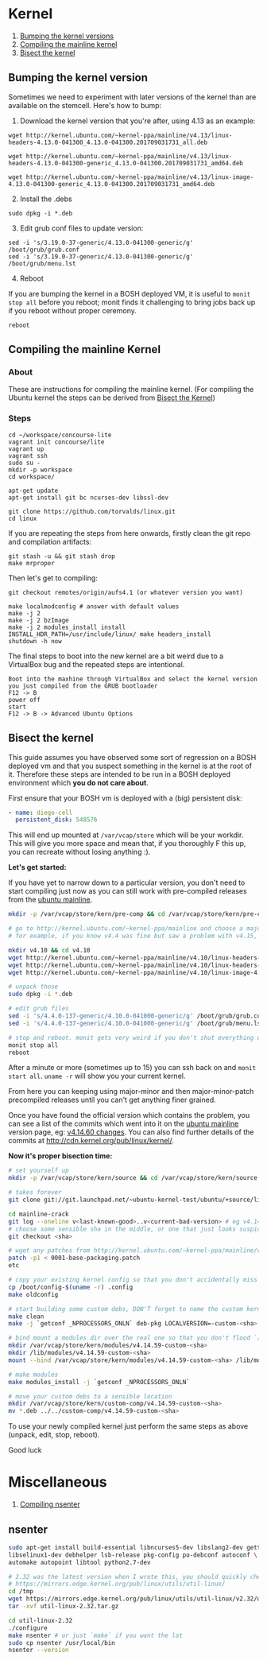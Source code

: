 # Kernel

1. [Bumping the kernel versions](#bumping-the-kernel-version)
1. [Compiling the mainline kernel](#compiling-the-mainline-kernel)
1. [Bisect the kernel](#bisect-the-kernel)

## Bumping the kernel version

Sometimes we need to experiment with later versions of the kernel than are available on the stemcell.
Here's how to bump:

1. Download the kernel version that you're after, using 4.13 as an example:

```
wget http://kernel.ubuntu.com/~kernel-ppa/mainline/v4.13/linux-headers-4.13.0-041300_4.13.0-041300.201709031731_all.deb

wget http://kernel.ubuntu.com/~kernel-ppa/mainline/v4.13/linux-headers-4.13.0-041300-generic_4.13.0-041300.201709031731_amd64.deb

wget http://kernel.ubuntu.com/~kernel-ppa/mainline/v4.13/linux-image-4.13.0-041300-generic_4.13.0-041300.201709031731_amd64.deb
```

2. Install the .debs

```
sudo dpkg -i *.deb
```

3. Edit grub conf files to update version:

```
sed -i 's/3.19.0-37-generic/4.13.0-041300-generic/g' /boot/grub/grub.conf
sed -i 's/3.19.0-37-generic/4.13.0-041300-generic/g' /boot/grub/menu.lst
```

4. Reboot

If you are bumping the kernel in a BOSH deployed VM, it is useful to
`monit stop all` before you reboot; monit finds it challenging to bring jobs
back up if you reboot without proper ceremony.

```
reboot
```

## Compiling the mainline Kernel

### About

These are instructions for compiling the mainline kernel. (For compiling the Ubuntu kernel the steps can be derived from [Bisect the Kernel](#bisect-the-kernel))

### Steps

```
cd ~/workspace/concourse-lite
vagrant init concourse/lite
vagrant up
vagrant ssh
sudo su -
mkdir -p workspace
cd workspace/

apt-get update
apt-get install git bc ncurses-dev libssl-dev

git clone https://github.com/torvalds/linux.git
cd linux
```

If you are repeating the steps from here onwards, firstly clean the git repo and
compilation artifacts:

```
git stash -u && git stash drop
make mrproper
```

Then let's get to compiling:

```
git checkout remotes/origin/aufs4.1 (or whatever version you want)

make localmodconfig # answer with default values
make -j 2
make -j 2 bzImage
make -j 2 modules_install install
INSTALL_HDR_PATH=/usr/include/linux/ make headers_install
shutdown -h now
```

The final steps to boot into the new kernel are a bit weird due to a VirtualBox
bug and the repeated steps are intentional.

```
Boot into the maxhine through VirtualBox and select the kernel version you just compiled from the GRUB bootloader
F12 -> B
power off
start
F12 -> B -> Advanced Ubuntu Options
```

## Bisect the kernel

This guide assumes you have observed some sort of regression on a BOSH deployed vm and that you suspect something in the kernel is at the root of it. Therefore these steps are intended to be run in a BOSH deployed environment which **you do not care about**.

First ensure that your BOSH vm is deployed with a (big) persistent disk:
```yaml
- name: diego-cell
  persistent_disk: 548576
```
This will end up mounted at `/var/vcap/store` which will be your workdir. This will give you more space and mean that, if you thoroughly F this up, you can recreate without losing anything :).

**Let's get started:**

If you have yet to narrow down to a particular version, you don't need to start compiling just now as you can still work with pre-compiled releases from the [ubuntu mainline](http://kernel.ubuntu.com/~kernel-ppa/mainline).

```sh
mkdir -p /var/vcap/store/kern/pre-comp && cd /var/vcap/store/kern/pre-comp

# go to http://kernel.ubuntu.com/~kernel-ppa/mainline and choose a major-minor to start from
# for example, if you know v4.4 was fine but saw a problem with v4.15, download the debs from v4.10 (sort of in between)

mkdir v4.10 && cd v4.10
wget http://kernel.ubuntu.com/~kernel-ppa/mainline/v4.10/linux-headers-4.10.0-041000_4.10.0-041000.201702191831_all.deb
wget http://kernel.ubuntu.com/~kernel-ppa/mainline/v4.10/linux-headers-4.10.0-041000-generic_4.10.0-041000.201702191831_amd64.deb
wget http://kernel.ubuntu.com/~kernel-ppa/mainline/v4.10/linux-image-4.10.0-041000-generic_4.10.0-041000.201702191831_amd64.deb

# unpack those
sudo dpkg -i *.deb

# edit grub files
sed -i 's/4.4.0-137-generic/4.10.0-041000-generic/g' /boot/grub/grub.conf
sed -i 's/4.4.0-137-generic/4.10.0-041000-generic/g' /boot/grub/menu.lst

# stop and reboot. monit gets very weird if you don't shut everything down cleanly first
monit stop all
reboot
```
After a minute or more (sometimes up to 15) you can ssh back on and `monit start all`. `uname -r` will show you your current kernel.

From here you can keeping using major-minor and then major-minor-patch precompiled releases until you can't get anything finer grained.

Once you have found the official version which contains the problem, you can see a list of the commits which went into it on the [ubuntu mainline](http://kernel.ubuntu.com/~kernel-ppa/mainline) version page, eg: [v4.14.60 changes](http://kernel.ubuntu.com/~kernel-ppa/mainline/v4.10/CHANGES). You can also find further details of the commits at http://cdn.kernel.org/pub/linux/kernel/.

**Now it's proper bisection time:**

```sh
# set yourself up
mkdir -p /var/vcap/store/kern/source && cd /var/vcap/store/kern/source

# takes forever
git clone git://git.launchpad.net/~ubuntu-kernel-test/ubuntu/+source/linux/+git/mainline-crack

cd mainline-crack
git log --oneline v<last-known-good>..v<current-bad-version> # eg v4.14.59..v4.14.60
# choose some sensible sha in the middle, or one that just looks suspicious if you know what you are after
git checkout <sha>

# wget any patches from http://kernel.ubuntu.com/~kernel-ppa/mainline/v4.14.60/, and then...
patch -p1 < 0001-base-packaging.patch
etc

# copy your existing kernel config so that you don't accidentally miss something
cp /boot/config-$(uname -r) .config
make oldconfig

# start building some custom debs, DON'T forget to name the custom kernel after the sha you are building from, it will be helpful
make clean
make -j `getconf _NPROCESSORS_ONLN` deb-pkg LOCALVERSION=-custom-<sha>

# bind mount a modules dir over the real one so that you don't flood `/`
mkdir /var/vcap/store/kern/modules/v4.14.59-custom-<sha>
mkdir /lib/modules/v4.14.59-custom-<sha>
mount --bind /var/vcap/store/kern/modules/v4.14.59-custom-<sha> /lib/modules/v4.14.59-custom-<sha>

# make modules
make modules_install -j `getconf _NPROCESSORS_ONLN`

# move your custom debs to a sensible location
mkdir /var/vcap/store/kern/custom-comp/v4.14.59-custom-<sha>
mv *.deb ../../custom-comp/v4.14.59-custom-<sha>
```

To use your newly compiled kernel just perform the same steps as above (unpack, edit, stop, reboot).

Good luck

# Miscellaneous
1. [Compiling nsenter](#nsenter)

## nsenter

```bash
sudo apt-get install build-essential libncurses5-dev libslang2-dev gettext zlib1g-dev \
libselinux1-dev debhelper lsb-release pkg-config po-debconf autoconf \
automake autopoint libtool python2.7-dev

# 2.32 was the latest version when I wrote this, you should quickly check if there is something newer
# https://mirrors.edge.kernel.org/pub/linux/utils/util-linux/
cd /tmp
wget https://mirrors.edge.kernel.org/pub/linux/utils/util-linux/v2.32/util-linux-2.32.tar.gz
tar -xvf util-linux-2.32.tar.gz

cd util-linux-2.32
./configure
make nsenter # or just `make` if you want the lot
sudo cp nsenter /usr/local/bin
nsenter --version
```
